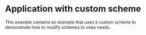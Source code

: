 # Application with custom scheme

This example contains an example that uses a custom scheme to demonstrate how to modify schemes to ones needs.
